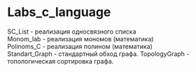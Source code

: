 # Labs_c_language
SC_List - реализация односвязного списка<br>
Monom_lab - реализация мономов (математика)<br>
Polinoms_C - реализация полином (математика)<br>
Standart_Graph - стандартный обход графа.
TopologyGraph - топологическая сортировка графа.
